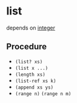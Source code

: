 # list

depends on [integer](integer)

## Procedure

+ `(list? xs)`
+ `(list x ...)`
+ `(length xs)`
+ `(list-ref xs k)`
+ `(append xs ys)`
+ `(range n)` `(range n m)`
